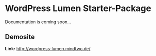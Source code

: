 WordPress Lumen Starter-Package
=============

Documentation is coming soon...


## Demosite
**Link:** http://wordpress-lumen.mindtwo.de/